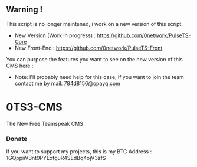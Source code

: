 ## Warning !
This script is no longer maintened, i  work on a new version of this script.
- New Version (Work in progress) : https://github.com/0network/PulseTS-Core
- New Front-End : https://github.com/0network/PulseTS-Front

You can purpose the features you want to see on the new version of this CMS here :

- Note: I'll probably need help for this case, if you want to join the team contact me by mail: 784d8156@opayq.com

# 0TS3-CMS
The New Free Teamspeak CMS

### Donate
If you want to support my projects, this is my BTC Address :  1GQppiiVBnt9PYExfguR4SEdBq4ojV3zfS
